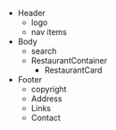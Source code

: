 
 * Header
    - logo
    - nav items
 * Body
    - search
    - RestaurantContainer
        - RestaurantCard
 * Footer
    - copyright
    - Address
    - Links
    - Contact